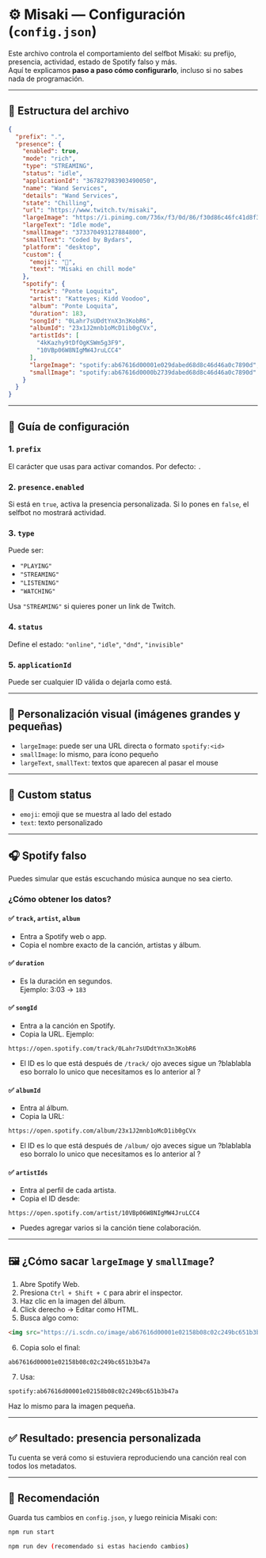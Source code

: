 # ⚙️ Misaki — Configuración (`config.json`)

Este archivo controla el comportamiento del selfbot Misaki: su prefijo, presencia, actividad, estado de Spotify falso y más.  
Aquí te explicamos **paso a paso cómo configurarlo**, incluso si no sabes nada de programación.

---

## 🧱 Estructura del archivo

```json
{
  "prefix": ".",
  "presence": {
    "enabled": true,
    "mode": "rich",
    "type": "STREAMING",
    "status": "idle",
    "applicationId": "367827983903490050",
    "name": "Wand Services",
    "details": "Wand Services",
    "state": "Chilling",
    "url": "https://www.twitch.tv/misaki",
    "largeImage": "https://i.pinimg.com/736x/f3/0d/86/f30d86c46fc41d8f3b837d2ea067399d.jpg",
    "largeText": "Idle mode",
    "smallImage": "373370493127884800",
    "smallText": "Coded by Bydars",
    "platform": "desktop",
    "custom": {
      "emoji": "🌙",
      "text": "Misaki en chill mode"
    },
    "spotify": {
      "track": "Ponte Loquita",
      "artist": "Katteyes; Kidd Voodoo",
      "album": "Ponte Loquita",
      "duration": 183,
      "songId": "0Lahr7sUDdtYnX3n3KobR6",
      "albumId": "23x1J2mnb1oMcD1ib0gCVx",
      "artistIds": [
        "4kKazhy9tDfOgKSWm5g3F9",
        "10VBp06W8NIgMW4JruLCC4"
      ],
      "largeImage": "spotify:ab67616d00001e029dabed68d8c46d46a0c7890d",
      "smallImage": "spotify:ab67616d0000b2739dabed68d8c46d46a0c7890d"
    }
  }
}
```

---

## 🧭 Guía de configuración

### 1. `prefix`
El carácter que usas para activar comandos. Por defecto: `.`

### 2. `presence.enabled`
Si está en `true`, activa la presencia personalizada. Si lo pones en `false`, el selfbot no mostrará actividad.

### 3. `type`
Puede ser:
- `"PLAYING"`
- `"STREAMING"`
- `"LISTENING"`
- `"WATCHING"`

Usa `"STREAMING"` si quieres poner un link de Twitch.

### 4. `status`
Define el estado: `"online"`, `"idle"`, `"dnd"`, `"invisible"`

### 5. `applicationId`
Puede ser cualquier ID válida o dejarla como está.

---

## 🎨 Personalización visual (imágenes grandes y pequeñas)

- `largeImage`: puede ser una URL directa o formato `spotify:<id>`
- `smallImage`: lo mismo, para ícono pequeño
- `largeText`, `smallText`: textos que aparecen al pasar el mouse

---

## 🌙 Custom status

- `emoji`: emoji que se muestra al lado del estado
- `text`: texto personalizado

---

## 🎧 Spotify falso

Puedes simular que estás escuchando música aunque no sea cierto.

### ¿Cómo obtener los datos?

#### ✅ `track`, `artist`, `album`
- Entra a Spotify web o app.
- Copia el nombre exacto de la canción, artistas y álbum.

#### ✅ `duration`
- Es la duración en segundos.  
  Ejemplo: 3:03 → `183` 

#### ✅ `songId`
- Entra a la canción en Spotify.
- Copia la URL. Ejemplo:

```
https://open.spotify.com/track/0Lahr7sUDdtYnX3n3KobR6
```

- El ID es lo que está después de `/track/` ojo aveces sigue un ?blablabla eso borralo lo unico que necesitamos es lo anterior al ?

#### ✅ `albumId`
- Entra al álbum.
- Copia la URL:

```
https://open.spotify.com/album/23x1J2mnb1oMcD1ib0gCVx
```

- El ID es lo que está después de `/album/` ojo aveces sigue un ?blablabla eso borralo lo unico que necesitamos es lo anterior al ?

#### ✅ `artistIds`
- Entra al perfil de cada artista.
- Copia el ID desde:

```
https://open.spotify.com/artist/10VBp06W8NIgMW4JruLCC4
```

- Puedes agregar varios si la canción tiene colaboración.

---

## 🖼️ ¿Cómo sacar `largeImage` y `smallImage`?

1. Abre Spotify Web.
2. Presiona `Ctrl + Shift + C` para abrir el inspector.
3. Haz clic en la imagen del álbum.
4. Click derecho → Editar como HTML.
5. Busca algo como:

```html
<img src="https://i.scdn.co/image/ab67616d00001e02158b08c02c249bc651b3b47a">
```

6. Copia solo el final:

```
ab67616d00001e02158b08c02c249bc651b3b47a
```

7. Usa:

```
spotify:ab67616d00001e02158b08c02c249bc651b3b47a
```

Haz lo mismo para la imagen pequeña.

---

## ✅ Resultado: presencia personalizada

Tu cuenta se verá como si estuviera reproduciendo una canción real con todos los metadatos.

---

## 🧩 Recomendación

Guarda tus cambios en `config.json`, y luego reinicia Misaki con:

```bash
npm run start 

npm run dev (recomendado si estas haciendo cambios)
```
